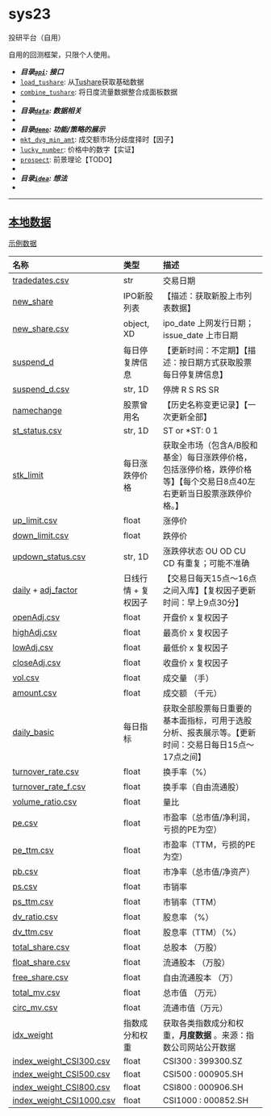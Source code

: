 # sys23
投研平台（自用）

自用的回测框架，只限个人使用。

- ***目录[`api`](api): 接口***
- [`load_tushare`](api/load_tushare.py): 从[Tushare](https://tushare.pro/)获取基础数据
- [`combine_tushare`](api/combine_tushare.py): 将日度流量数据整合成面板数据
- 
- ***目录[`data`](data): 数据相关***
- 
- ***目录[`demo`](demo): 功能/策略的展示***
- [`mkt_dvg_min_amt`](demo/mkt_dvg_min_amt.ipynb): 成交额市场分歧度择时【因子】
- [`lucky_number`](demo/lucky_number/): 价格中的数字【实证】
- [`prospect`](demo/prospect.ipynb): 前景理论【TODO】
- 
- ***目录[`idea`](idea): 想法***
- 


---

## [本地数据](./cache)

 [示例数据](./demo/cache_demo/)

| 名称                                                                                                         | 类型          | 描述                                                             |
|:-----------------------------------------------------------------------------------------------------------|:------------|:---------------------------------------------------------------|
| [tradedates.csv](tradedates.csv)                                                                           | str         | 交易日期                                                           |
| [new_share](https://tushare.pro/document/2?doc_id=123)                                                     | IPO新股列表     | 【描述：获取新股上市列表数据】                                                |
| [new_share.csv](demo/cache_demo/new_share.csv)                                                             | object, XD  | ipo_date 上网发行日期；issue_date 上市日期                                |
| [suspend_d](https://tushare.pro/document/2?doc_id=214)                                                     | 每日停复牌信息     | 【更新时间：不定期】【描述：按日期方式获取股票每日停复牌信息】                                |
| [suspend_d.csv](demo/cache_demo/suspend_d.csv)                                                             | str, 1D     | 停牌 R S RS SR                                                   |
| [namechange](https://tushare.pro/document/2?doc_id=100)                                                    | 股票曾用名       | 【历史名称变更记录】【一次更新全部】                                             |
| [st_status.csv](demo/cache_demo/st_status.csv)                                                             | str, 1D     | ST or *ST: 0 1                                                 |
| [stk_limit](https://tushare.pro/document/2?doc_id=214)                                                     | 每日涨跌停价格     | 获取全市场（包含A/B股和基金）每日涨跌停价格，包括涨停价格，跌停价格等】【每个交易日8点40左右更新当日股票涨跌停价格。】 |
| [up_limit.csv](demo/cache_demo/up_limit.csv)                                                               | float       | 涨停价                                                            |
| [down_limit.csv](demo/cache_demo/down_limit.csv)                                                           | float       | 跌停价                                                            |
| [updown_status.csv](demo/cache_demo/updown_status.csv)                                                     | str, 1D     | 涨跌停状态 OU OD CU CD 有重复；可能不准确                                    |
| [daily](https://tushare.pro/document/2?doc_id=27) + [adj_factor](https://tushare.pro/document/2?doc_id=28) | 日线行情 + 复权因子 | 【交易日每天15点～16点之间入库】【复权因子更新时间：早上9点30分】                           |
| [openAdj.csv](demo/cache_demo/openAdj.csv)                                                                 | float       | 开盘价 x 复权因子                                                     |
| [highAdj.csv](demo/cache_demo/highAdj.csv)                                                                 | float       | 最高价 x 复权因子                                                     |
| [lowAdj.csv](demo/cache_demo/lowAdj.csv)                                                                   | float       | 最低价 x 复权因子                                                     |
| [closeAdj.csv](demo/cache_demo/closeAdj.csv)                                                               | float       | 收盘价 x 复权因子                                                     |
| [vol.csv](demo/cache_demo/vol.csv)                                                                         | float       | 成交量 （手）                                                        |
| [amount.csv](demo/cache_demo/amount.csv)                                                                   | float       | 成交额 （千元）                                                       |
| [daily_basic](https://tushare.pro/document/2?doc_id=32)                                                    | 每日指标        | 获取全部股票每日重要的基本面指标，可用于选股分析、报表展示等。【更新时间：交易日每日15点～17点之间】           |
| [turnover_rate.csv](demo/cache_demo/turnover_rate.csv)                                                     | float       | 换手率（%）                                                         |
| [turnover_rate_f.csv](demo/cache_demo/turnover_rate_f.csv)                                                 | float       | 换手率（自由流通股）                                                     |
| [volume_ratio.csv](demo/cache_demo/volume_ratio.csv)                                                       | float       | 量比                                                             |
| [pe.csv](demo/cache_demo/pe.csv)                                                                           | float       | 市盈率（总市值/净利润， 亏损的PE为空）                                          |
| [pe_ttm.csv](demo/cache_demo/pe_ttm.csv)                                                                   | float       | 市盈率（TTM，亏损的PE为空）                                               |
| [pb.csv](demo/cache_demo/pb.csv)                                                                           | float       | 市净率（总市值/净资产）                                                   |
| [ps.csv](demo/cache_demo/ps.csv)                                                                           | float       | 市销率                                                            |
| [ps_ttm.csv](demo/cache_demo/ps_ttm.csv)                                                                   | float       | 市销率（TTM）                                                       |
| [dv_ratio.csv](demo/cache_demo/dv_ratio.csv)                                                               | float       | 股息率 （%）                                                        |
| [dv_ttm.csv](demo/cache_demo/dv_ttm.csv)                                                                   | float       | 股息率（TTM）（%）                                                    |
| [total_share.csv](demo/cache_demo/total_share.csv)                                                         | float       | 总股本 （万股）                                                       |
| [float_share.csv](demo/cache_demo/float_share.csv)                                                         | float       | 流通股本 （万股）                                                      |
| [free_share.csv](demo/cache_demo/free_share.csv)                                                           | float       | 自由流通股本 （万）                                                     |
| [total_mv.csv](demo/cache_demo/total_mv.csv)                                                               | float       | 总市值 （万元）                                                       |
| [circ_mv.csv](demo/cache_demo/circ_mv.csv)                                                                 | float       | 流通市值（万元）                                                       |
| [idx_weight](https://tushare.pro/document/2?doc_id=96)                                                     | 指数成分和权重     | 获取各类指数成分和权重，**月度数据** 。来源：指数公司网站公开数据                            |
| [index_weight_CSI300.csv](demo/cache_demo/index_weight_CSI300.csv)                                         | float       | CSI300 : 399300.SZ                                             |
| [index_weight_CSI500.csv](demo/cache_demo/index_weight_CSI500.csv)                                         | float       | CSI500 : 000905.SH                                             |
| [index_weight_CSI800.csv](demo/cache_demo/index_weight_CSI800.csv)                                         | float       | CSI800 : 000906.SH                                             |
| [index_weight_CSI1000.csv](demo/cache_demo/index_weight_CSI1000.csv)                                       | float       | CSI1000 : 000852.SH                                            |
